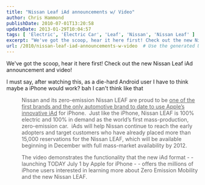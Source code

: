 ```yaml
---
title: "Nissan Leaf iAd announcements w/ Video"
author: Chris Hammond
publishDate: 2010-07-01T13:20:58
updateDate: 2013-01-29T10:04:57
tags: [ 'Electric', 'Electric Car', 'Leaf', 'Nissan', 'Nissan Leaf' ]
excerpt: "We've got the scoop, hear it here first! Check out the new Nissan Leaf iAd announcement and video! I must say, after watching this, as a die-hard Android user I have to think maybe a iPhone would work? bah I can't think like that   Nissan and its zero-emission Nissan LEAF are proud to be one of the first brands and the only automotive brand to date to use Apple’s innovative iAd for iPhone.  Just like the iPhone, Nissan LEAF is 100% electric and 100% in demand as the world’s first mass-production, zero-emission car.  iAds will help Nissan continue to reach the early adopters and target customers who have already placed more than 15,000 reservations for the Nissan LEAF, which will be available beginning in December with full mass-market availability by 2012. The video demonstrates the functionality that the new iAd format - - launching TODAY July 1 by Apple for iPhone - - offers the millions of iPhone users interested in learning more about Zero Emission Mobility and the new Nissan LEAF.       "
url: /2010/nissan-leaf-iad-announcements-w-video  # Use the generated URL with year
---
```

<p>We've got the scoop, hear it here first! Check out the new Nissan Leaf iAd announcement and video!</p><p> I must say, after watching this, as a die-hard Android user I have to think maybe a iPhone would work? bah I can't think like that </p> <blockquote class="webkit-indent-blockquote" style="border:   none;  margin-top: 0px; margin-right: 0px; margin-bottom: 0px; margin-left: 40px; padding-top: 0px; padding-right: 0px; padding-bottom: 0px; padding-left: 0px;"> <p>Nissan and its zero-emission Nissan LEAF are proud to be <span style="text-decoration: underline;">one of the first brands and the only automotive brand to date to use Apple’s innovative iAd</span> for iPhone.  Just like the iPhone, Nissan LEAF is 100% electric and 100% in demand as the world’s first mass-production, zero-emission car.  iAds will help Nissan continue to reach the early adopters and target customers who have already placed more than 15,000 reservations for the Nissan LEAF, which will be available beginning in December with full mass-market availability by 2012.</p> <p>The video demonstrates the functionality that the new iAd format - - launching TODAY July 1 by Apple for iPhone - - offers the millions of iPhone users interested in learning more about Zero Emission Mobility and the new Nissan LEAF.</p> </blockquote> <br /> <br /> <object width="660" height="405"> <param name="movie" value="https://www.youtube.com/v/a-_xa_m7MXU&hl=en_US&fs=1?color1=0x234900&color2=0x4e9e00&border=1"> <param name="allowFullScreen" value="true"> <param name="allowscriptaccess" value="always"><embed src="https://www.youtube.com/v/a-_xa_m7MXU&hl=en_US&fs=1?color1=0x234900&color2=0x4e9e00&border=1" type="application/x-shockwave-flash" allowscriptaccess="always" allowfullscreen="true" width="660" height="405"></object>
